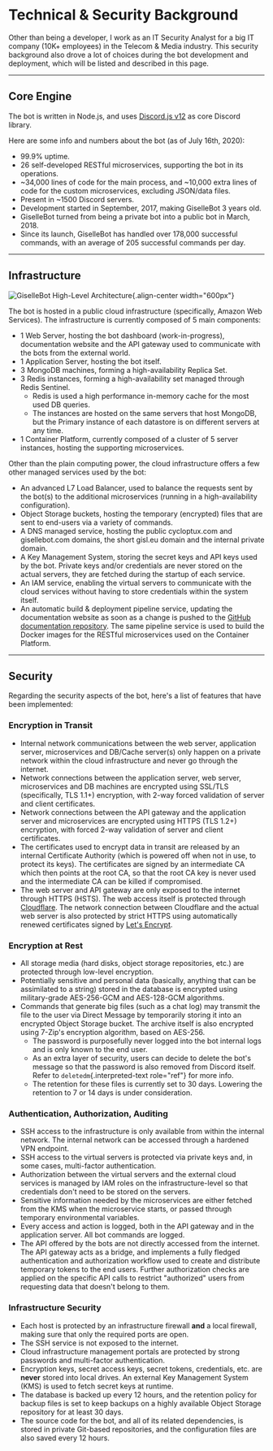 Technical & Security Background
===============================

Other than being a developer, I work as an IT Security Analyst for a big
IT company (10K+ employees) in the Telecom & Media industry. This
security background also drove a lot of choices during the bot
development and deployment, which will be listed and described in this
page.

------------------------------------------------------------------------

Core Engine
-----------

The bot is written in Node.js, and uses [Discord.js
v12](https://discord.js.org/) as core Discord library.

Here are some info and numbers about the bot (as of July 16th, 2020):

-   99.9% uptime.
-   26 self-developed RESTful microservices, supporting the bot in its
    operations.
-   \~34,000 lines of code for the main process, and \~10,000 extra
    lines of code for the custom microservices, excluding JSON/data
    files.
-   Present in \~1500 Discord servers.
-   Development started in September, 2017, making GiselleBot 3 years
    old.
-   GiselleBot turned from being a private bot into a public bot in
    March, 2018.
-   Since its launch, GiselleBot has handled over 178,000 successful
    commands, with an average of 205 successful commands per day.

------------------------------------------------------------------------

Infrastructure
--------------

![GiselleBot High-Level Architecture](./images/GiselleBot_Architecture.png){.align-center
width="600px"}

The bot is hosted in a public cloud infrastructure (specifically, Amazon
Web Services). The infrastructure is currently composed of 5 main
components:

-   1 Web Server, hosting the bot dashboard (work-in-progress),
    documentation website and the API gateway used to communicate with
    the bots from the external world.
-   1 Application Server, hosting the bot itself.
-   3 MongoDB machines, forming a high-availability Replica Set.
-   3 Redis instances, forming a high-availability set managed through
    Redis Sentinel.
    -   Redis is used a high performance in-memory cache for the most
        used DB queries.
    -   The instances are hosted on the same servers that host MongoDB,
        but the Primary instance of each datastore is on different
        servers at any time.
-   1 Container Platform, currently composed of a cluster of 5 server
    instances, hosting the supporting microservices.

Other than the plain computing power, the cloud infrastructure offers a
few other managed services used by the bot:

-   An advanced L7 Load Balancer, used to balance the requests sent by
    the bot(s) to the additional microservices (running in a
    high-availability configuration).
-   Object Storage buckets, hosting the temporary (encrypted) files that
    are sent to end-users via a variety of commands.
-   A DNS managed service, hosting the public cycloptux.com and
    gisellebot.com domains, the short gisl.eu domain and the internal
    private domain.
-   A Key Management System, storing the secret keys and API keys used
    by the bot. Private keys and/or credentials are never stored on the
    actual servers, they are fetched during the startup of each service.
-   An IAM service, enabling the virtual servers to communicate with the
    cloud services without having to store credentials within the system
    itself.
-   An automatic build & deployment pipeline service, updating the
    documentation website as soon as a change is pushed to the [GitHub
    documentation
    repository](https://github.com/cycloptux/GiselleBot-Documentation).
    The same pipeline service is used to build the Docker images for the
    RESTful microservices used on the Container Platform.

------------------------------------------------------------------------

Security
--------

Regarding the security aspects of the bot, here\'s a list of features
that have been implemented:

### Encryption in Transit

-   Internal network communications between the web server, application
    server, microservices and DB/Cache server(s) only happen on a
    private network within the cloud infrastructure and never go through
    the internet.
-   Network connections between the application server, web server,
    microservices and DB machines are encrypted using SSL/TLS
    (specifically, TLS 1.1+) encryption, with 2-way forced validation of
    server and client certificates.
-   Network connections between the API gateway and the application
    server and microservices are encrypted using HTTPS (TLS 1.2+)
    encryption, with forced 2-way validation of server and client
    certificates.
-   The certificates used to encrypt data in transit are released by an
    internal Certificate Authority (which is powered off when not in
    use, to protect its keys). The certificates are signed by an
    intermediate CA which then points at the root CA, so that the root
    CA key is never used and the intermediate CA can be killed if
    compromised.
-   The web server and API gateway are only exposed to the internet
    through HTTPS (HSTS). The web access itself is protected through
    [Cloudflare](https://www.cloudflare.com/). The network connection
    between Cloudflare and the actual web server is also protected by
    strict HTTPS using automatically renewed certificates signed by
    [Let\'s Encrypt](https://letsencrypt.org/).

### Encryption at Rest

-   All storage media (hard disks, object storage repositories, etc.)
    are protected through low-level encryption.
-   Potentially sensitive and personal data (basically, anything that
    can be assimilated to a string) stored in the database is encrypted
    using military-grade AES-256-GCM and AES-128-GCM algorithms.
-   Commands that generate big files (such as a chat log) may transmit
    the file to the user via Direct Message by temporarily storing it
    into an encrypted Object Storage bucket. The archive itself is also
    encrypted using 7-Zip\'s encryption algorithm, based on AES-256.
    -   The password is purposefully never logged into the bot internal
        logs and is only known to the end user.
    -   As an extra layer of security, users can decide to delete the
        bot\'s message so that the password is also removed from Discord
        itself. Refer to `deletedm`{.interpreted-text role="ref"} for
        more info.
    -   The retention for these files is currently set to 30 days.
        Lowering the retention to 7 or 14 days is under consideration.

### Authentication, Authorization, Auditing

-   SSH access to the infrastructure is only available from within the
    internal network. The internal network can be accessed through a
    hardened VPN endpoint.
-   SSH access to the virtual servers is protected via private keys and,
    in some cases, multi-factor authentication.
-   Authorization between the virtual servers and the external cloud
    services is managed by IAM roles on the infrastructure-level so that
    credentials don\'t need to be stored on the servers.
-   Sensitive information needed by the microservices are either fetched
    from the KMS when the microservice starts, or passed through
    temporary environmental variables.
-   Every access and action is logged, both in the API gateway and in
    the application server. All bot commands are logged.
-   The API offered by the bots are not directly accessed from the
    internet. The API gateway acts as a bridge, and implements a fully
    fledged authentication and authorization workflow used to create and
    distribute temporary tokens to the end users. Further authorization
    checks are applied on the specific API calls to restrict
    \"authorized\" users from requesting data that doesn\'t belong to
    them.

### Infrastructure Security

-   Each host is protected by an infrastructure firewall **and** a local
    firewall, making sure that only the required ports are open.
-   The SSH service is not exposed to the internet.
-   Cloud infrastructure management portals are protected by strong
    passwords and multi-factor authentication.
-   Encryption keys, secret access keys, secret tokens, credentials,
    etc. are **never** stored into local drives. An external Key
    Management System (KMS) is used to fetch secret keys at runtime.
-   The database is backed up every 12 hours, and the retention policy
    for backup files is set to keep backups on a highly available Object
    Storage repository for at least 30 days.
-   The source code for the bot, and all of its related dependencies, is
    stored in private Git-based repositories, and the configuration
    files are also saved every 12 hours.
